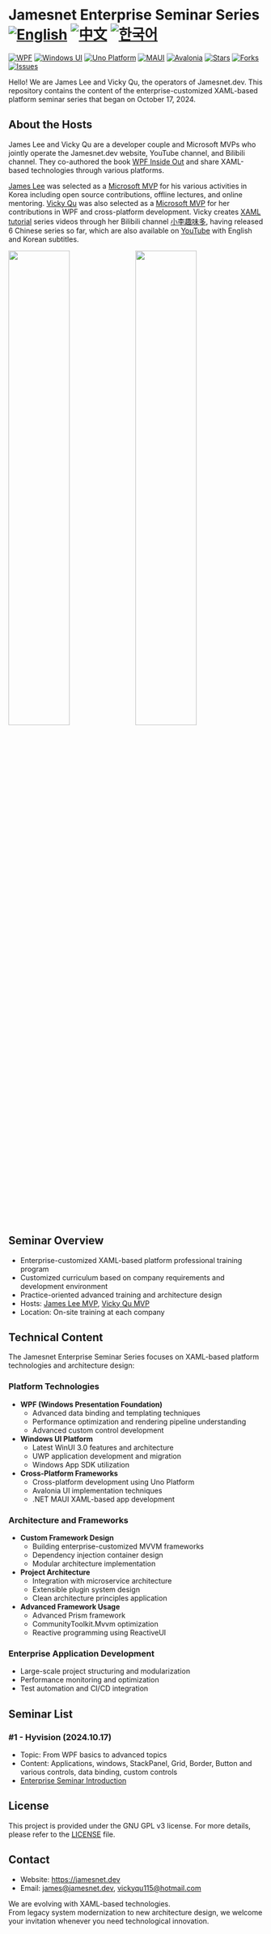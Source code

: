 # Jamesnet Enterprise Seminar Series [![English](https://img.shields.io/badge/docs-English-blue.svg)](README.md) [![中文](https://img.shields.io/badge/docs-中文-red.svg)](README.zh-CN.md) [![한국어](https://img.shields.io/badge/docs-한국어-green.svg)](README.ko.md)
[![WPF](https://img.shields.io/badge/WPF--.NET-blueviolet)](https://github.com/dotnet/wpf)
[![Windows UI](https://img.shields.io/badge/Windows_UI-3.0-blue)](https://learn.microsoft.com/windows/apps/winui/winui3/)
[![Uno Platform](https://img.shields.io/badge/Uno-Platform-green)](https://platform.uno/)
[![MAUI](https://img.shields.io/badge/MAUI--.NET-purple)](https://dot.net/maui)
[![Avalonia](https://img.shields.io/badge/Avalonia-UI-ff69b4)](https://avaloniaui.net/)
[![Stars](https://img.shields.io/github/stars/JamesnetGroup/jamesnet-enterprise-seminar.svg)](https://github.com/JamesnetGroup/jamesnet-enterprise-seminar/stargazers)
[![Forks](https://img.shields.io/github/forks/JamesnetGroup/jamesnet-enterprise-seminar.svg)](https://github.com/JamesnetGroup/jamesnet-enterprise-seminar/network/members)
[![Issues](https://img.shields.io/github/issues/JamesnetGroup/jamesnet-enterprise-seminar.svg)](https://github.com/JamesnetGroup/jamesnet-enterprise-seminar/issues)

Hello! We are James Lee and Vicky Qu, the operators of Jamesnet.dev.
This repository contains the content of the enterprise-customized XAML-based platform seminar series that began on October 17, 2024.

## About the Hosts
James Lee and Vicky Qu are a developer couple and Microsoft MVPs who jointly operate the Jamesnet.dev website, YouTube channel, and Bilibili channel. They co-authored the book [WPF Inside Out](https://bit.ly/4cWqjjQ) and share XAML-based technologies through various platforms.

[James Lee](https://jamesnet.dev/jamesnet214) was selected as a [Microsoft MVP](https://bit.ly/4cWfsXb) for his various activities in Korea including open source contributions, offline lectures, and online mentoring. [Vicky Qu](https://jamesnet.dev/vickyqu) was also selected as a [Microsoft MVP](https://bit.ly/4cWfsXb) for her contributions in WPF and cross-platform development. Vicky creates [XAML tutorial](https://jamesnet.dev/article/118/English) series videos through her Bilibili channel [小李趣味多](https://space.bilibili.com/688707261), having released 6 Chinese series so far, which are also available on [YouTube](https://youtube.com/@jamesnet214) with English and Korean subtitles.

<img src="https://github.com/user-attachments/assets/4d5cdcd1-a5cb-4731-b554-2dd4d6ae5843" width="49%"/>
<img src="https://github.com/user-attachments/assets/51906276-49e5-43ae-bdb1-62a9812a1968" width="49%"/>

## Seminar Overview
- Enterprise-customized XAML-based platform professional training program
- Customized curriculum based on company requirements and development environment
- Practice-oriented advanced training and architecture design
- Hosts: [James Lee MVP](https://jamesnet.dev/jamesnet214), [Vicky Qu MVP](https://jamesnet.dev/vickyqu)
- Location: On-site training at each company

## Technical Content
The Jamesnet Enterprise Seminar Series focuses on XAML-based platform technologies and architecture design:

### Platform Technologies
- **WPF (Windows Presentation Foundation)**
  - Advanced data binding and templating techniques
  - Performance optimization and rendering pipeline understanding
  - Advanced custom control development
- **Windows UI Platform**
  - Latest WinUI 3.0 features and architecture
  - UWP application development and migration
  - Windows App SDK utilization
- **Cross-Platform Frameworks**
  - Cross-platform development using Uno Platform
  - Avalonia UI implementation techniques
  - .NET MAUI XAML-based app development

### Architecture and Frameworks
- **Custom Framework Design**
  - Building enterprise-customized MVVM frameworks
  - Dependency injection container design
  - Modular architecture implementation
- **Project Architecture**
  - Integration with microservice architecture
  - Extensible plugin system design
  - Clean architecture principles application
- **Advanced Framework Usage**
  - Advanced Prism framework
  - CommunityToolkit.Mvvm optimization
  - Reactive programming using ReactiveUI

### Enterprise Application Development
- Large-scale project structuring and modularization
- Performance monitoring and optimization
- Test automation and CI/CD integration

## Seminar List
### #1 - Hyvision (2024.10.17)
- Topic: From WPF basics to advanced topics
- Content: Applications, windows, StackPanel, Grid, Border, Button and various controls, data binding, custom controls
- [Enterprise Seminar Introduction](20241017.md)

## License
This project is provided under the GNU GPL v3 license. For more details, please refer to the [LICENSE](LICENSE) file.

## Contact
* Website: https://jamesnet.dev
* Email: james@jamesnet.dev, vickyqu115@hotmail.com

We are evolving with XAML-based technologies.  
From legacy system modernization to new architecture design, we welcome your invitation whenever you need technological innovation.
